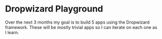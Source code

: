 # Dropwizard Playground

Over the next 3 months my goal is to build 5 apps using the Dropwizard framework. These will be mostly trivial apps so I can iterate on each one as I learn.
